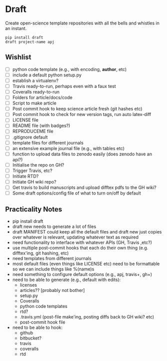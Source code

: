 Draft
=====

Create open-science template repositories with all the bells and whistles in an instant.

    pip install draft
    draft project-name apj

Wishlist
--------
- [ ] python code template (e.g., with encoding, __author__, etc)
- [ ] include a default python setup.py
- [ ] establish a virtualenv?
- [ ] Travis ready-to-run, perhaps even with a faux test
- [ ] Coveralls ready-to-run
- [ ] Folders for article/docs/code
- [ ] Script to make article
- [ ] Post commit hook to keep science article fresh (git hashes etc)
- [ ] Post commit hook to check for new version tags, run auto latex-diff
- [ ] LICENSE file
- [ ] README file (with badges?)
- [ ] REPRODUCEME file
- [ ] .gitignore default
- [ ] template files for different journals
- [ ] an extensive example journal file (e.g., with tables etc)
- [ ] function to upload data files to zenodo easily (does zenodo have an api?)
- [ ] Initialise the repo on GH?
- [ ] Trigger Travis, etc?
- [ ] Initiate RTD?
- [ ] Initiate GH wiki repo?
- [ ] Get travis to build manuscripts and upload difftex pdfs to the GH wiki?
- [ ] Some draft options/config file of what to turn on/off by default

Practicality Notes
------------------
- pip install draft 
- draft new needs to generate a lot of files
- draft MANIFEST could keep all the default files and draft new just copies over whatever is relevant, updating whatever text as required
- need functionality to interface with whatever APIs (GH, Travis ,etc?)
- use multiple post-commit hooks that each do their own thing (e.g. difftex'ing, git hashing, etc)
- need templates from different journals
- most default files (even things like LICENSE etc) need to be formattable so we can include things like %(name)s
- need something to configure default options (e.g., apj, travis+, gh+)
- need to be able to generate (e.g., default with edits):
    + licenses
    + articles?? [probably not bother]
    + setup.py
    + Coveralls
    + python code templates
    + rtd?
    + .travis.yml (post-file make'ing, posting diffs back to GH wiki? etc)
    + post-commit hook file
- need to be able to hook:
    + github
    + bitbucket?
    + travis
    + coveralls
    + rtd
